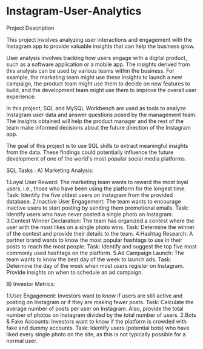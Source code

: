 # Instagram-User-Analytics
Project Description

This project involves analyzing user interactions and engagement with the Instagram app to provide valuable insights that can help the business grow.

User analysis involves tracking how users engage with a digital product, such as a software application or a mobile app. The insights derived from this analysis can be used by various teams within the business. For example, the marketing team might use these insights to launch a new campaign, the product team might use them to decide on new features to build, and the development team might use them to improve the overall user experience.

In this project, SQL and MySQL Workbench are used as tools to analyze Instagram user data and answer questions posed by the management team. The insights obtained will help the product manager and the rest of the team make informed decisions about the future direction of the Instagram app.

The goal of this project is to use SQL skills to extract meaningful insights from the data. These findings could potentially influence the future development of one of the world's most popular social media platforms.

SQL Tasks :
A) Marketing Analysis:

1.Loyal User Reward: The marketing team wants to reward the most loyal users, i.e., those who have been using the platform for the longest time.
Task: Identify the five oldest users on Instagram from the provided database.
2.Inactive User Engagement: The team wants to encourage inactive users to start posting by sending them promotional emails.
Task: Identify users who have never posted a single photo on Instagram.
3.Contest Winner Declaration: The team has organized a contest where the user with the most likes on a single photo wins.
Task: Determine the winner of the contest and provide their details to the team.
4.Hashtag Research: A partner brand wants to know the most popular hashtags to use in their posts to reach the most people.
Task: Identify and suggest the top five most commonly used hashtags on the platform.
5.Ad Campaign Launch: The team wants to know the best day of the week to launch ads.
Task: Determine the day of the week when most users register on Instagram. Provide insights on when to schedule an ad campaign.

B) Investor Metrics:

1.User Engagement: Investors want to know if users are still active and posting on Instagram or if they are making fewer posts.
Task: Calculate the average number of posts per user on Instagram. Also, provide the total number of photos on Instagram divided by the total number of users.
2.Bots & Fake Accounts: Investors want to know if the platform is crowded with fake and dummy accounts.
Task: Identify users (potential bots) who have liked every single photo on the site, as this is not typically possible for a normal user.
